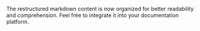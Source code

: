 The restructured markdown content is now organized for better readability and comprehension. Feel free to integrate it into your documentation platform.